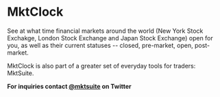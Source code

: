 # MktClock

See at what time financial markets around the world (New York Stock Exchakge, London Stock Exchange and Japan Stock Exchange) open for you, as well as their current statuses -- closed, pre-market, open, post-market.

MktClock is also part of a greater set of everyday tools for traders: MktSuite.

**For inquiries contact [@mktsuite](https://twitter.com/mktsuite) on Twitter**

